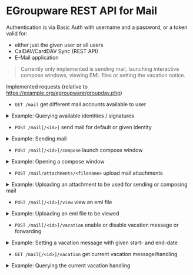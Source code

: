 # EGroupware REST API for Mail

Authentication is via Basic Auth with username and a password, or a token valid for:
- either just the given user or all users
- CalDAV/CardDAV Sync (REST API)
- E-Mail application

> Currently only implemented is sending mail, launching interactive compose windows, 
> viewing EML files or setting the vacation notice.

Implemented requests (relative to https://example.org/egroupware/groupdav.php)

- ```GET /mail``` get different mail accounts available to user
<details>
  <summary>Example: Querying available identities / signatures</summary>

```bash
curl -i https://example.org/egroupware/groupdav.php/mail --user <user> -H 'Accept: application/json'
HTTP/1.1 200 OK
Content-Type: application/json

{
        "responses": {
"/ralf/mail/1": "Ralf Becker boulder.egroupware.org <ralf@boulder.egroupware.org>",
"/ralf/mail/52": "Ralf Becker  <sysop@testbox.egroupware.org>",
"/ralf/mail/85": "Ralf Becker  <RalfBeckerKL@gmail.com>"
        }
}
```
</details>

- ```POST /mail[/<id>]``` send mail for default or given identity <id>
<details>
  <summary>Example: Sending mail</summary>

The content of the POST request is a JSON encoded object with following attributes
- ```to```: array of strings with (RFC882) email addresses like ```["info@egroupware.org", "Ralf Becker <rb@egroupware.org"]```
- ```cc```: array of strings with (RFC882) email addresses (optional)
- ```bcc```: array of strings with (RFC882) email addresses (optional)
- ```replyto```: string with (RFC822) email address (optional)
- ```subject```: string with subject
- ```body```: string plain text body (optional)
- ```bodyHtml```: string with html body (optional)
- ```attachments```: array of strings returned from uploaded attachments (see below) or VFS path ```["/mail/attachments/<token>", "/home/<user>/<filename>", ...]```
- ```attachmentType```: one of the following strings (optional, default "attach")
  - "attach" send as attachment
  - "link" send as sharing link
  - "share_ro" send a readonly share using the current file content (VFS only)
  - "share_rw" send as writable share (VFS and EPL only)
- ```shareExpiration```: "yyyy-mm-dd" or e.g. "+2days", default not accessed in 100 days (EPL only)
- ```sharePassword```: string with password required to access share, default none (EPL only)
- ```folder```: folder to store send mail, default Sent folder
- ```priority```: 1: high, 3: normal (default), 5: low

```
curl -i https://example.org/egroupware/groupdav.php/mail --user <user> \
  -X POST -H 'Content-Type: application/json' \
  --data-binary '{"to":["info@egroupware.org"],"subject":"Testmail","body":"This is a test :)\n\nRegards"}'
HTTP/1.1 200 Ok
Content-Type: application/json

{
  "status": 200,
  "message": "Mail successful sent"
}
```
If you are not authenticated you will get:
```
HTTP/1.1 401 Unauthorized
WWW-Authenticate: Basic realm="EGroupware CalDAV/CardDAV/GroupDAV server"
X-WebDAV-Status: 401 Unauthorized
```
If you use a token to authenticate, SMTP must work without password, or you need an SMTP-only account!
It's probably still not possible to save a successful sent mail to the Sent folder:
```
{
    "status": 200,
    "warning": "Mail NOT saved to Sent folder, as no user password",
    "message": "Mail successful sent"
}
```
If there is an error sending the mail you will get:
```
HTTP/1.1 500 Internal Server Error
Content-Type: application/json

{"error": 500,"message":"SMTP Server not reachable"}
```
</details>

- ```POST /mail[/<id>]/compose``` launch compose window
<details>
  <summary>Example: Opening a compose window</summary>

Parameters are identical to send mail request above, thought there are additional responses:
- compose window successful opened
```
HTTP/1.1 200 OK
Content-Type: application/json

{
    "status": 200,
    "message": "Request to open compose window sent"
}
```
- user is not online, therefore compose window can NOT be opened
```
404 Not found
Content-Type: application/json

{
    "error": 404,
    "message": "User 'ralf' (#5) is NOT online"
}
```
</details>

- ```POST /mail/attachments/<filename>``` upload mail attachments
<details>
  <summary>Example: Uploading an attachment  to be used for sending or composing mail</summary>

The content of the POST request is the attachment, a Location header in the response gives you a URL 
to use in further requests, instead of the attachment.
  
```
curl -i https://example.org/egroupware/groupdav.php/mail/attachments/<filename> --user <user> \
    --data-binary @<file> -H 'Content-Type: <content-type-of-file>'
HTTP/1.1 302 Found
Location: https://example.org/egroupware/groupdav.php/mail/attachment/<token>

{
    "status": 200,
    "message": "Attachment stored",
    "location": "/mail/attachments/<filename>--xM35lY"
}
```
> When using curl to upload attachments it's important to use ```--data-binary```, just ```-d``` or ```--data``` is NOT sufficient!
</details>

- ```POST /mail[/<id>]/view``` view an eml file
<details>
  <summary>Example: Uploading an eml file to be viewed</summary>

The content of the POST request is the eml-file. 
It gets imported to the Drafts folder of the selected or default mail account, 
and is then viewed from there.

The user has the ability to answer or forward the message, or download attachments.

```
curl -i https://example.org/egroupware/groupdav.php/mail/attachments/<filename> --user <user> \
    --data-binary @<eml-file> -H 'Content-Type: message/rfc822'
HTTP/1.1 200 Ok

{
    "status": 200,
    "message": "Request to open view window sent",
}
```
> You get a `404 Not Found`, if the user is NOT online, like in compose.

> When using curl to upload attachments it's important to use ```--data-binary```, just ```-d``` or ```--data``` is NOT sufficient!
</details>

- ```POST /mail[/<id>]/vacation``` enable or disable vacation message or forwarding

<details>
  <summary>Example: Setting a vacation message with given start- and end-date</summary>

The content of the POST request is a JSON encoded object with following attributes
- ```status```: "on" (default, if not start/end), "off" or "by_date" (default, if start/end given)
- ```start```: start-date "YYYY-mm-dd", or e.g. "+2days" (optional)
- ```end```: end-date (last day of vacation) "YYYY-mm-dd" (optional)
- ```text```: vacation notice to the sender (can container $$start$$ and $$end$$ placeholders)
- ```modus```: "notice+store" (default) send vacation notice and store in INBOX, "notice": only send notice, "store": only store
- ```forwards```: array of strings with (RFC882) email addresses (optional, default no forwarding)
- ```addresses```: array of strings with (RFC882) email addresses (optional, default primary email address only)
- ```days```: integer, after how many days should a sender get the vacation message again (optional, otherwise default is used)

> The ```POST``` request is handled like a ```PATCH```, only the given attributes are replaced, use null to unset them.

```
curl -i https://example.org/egroupware/groupdav.php/mail/vacation --user <user> -X POST -H 'Content-Type: application/json' \
  --data-binary '{"text":"I'm away from $$start$$ to $$end$$, will respond when I'm back.","start":"2023-01-01","end":"2023-01-10"}'
    
HTTP/1.1 200 Ok

{
    "status": 200,
    "message": "Vacation handling stored"
}
```
</details>

- ```GET /mail[/<id>]/vacation``` get current vacation message/handling

<details>
  <summary>Example: Querying the current vacation handling</summary>

For an explanation of the returned attributes of the returned object, see the POST request.

```
curl -i https://example.org/egroupware/groupdav.php/mail/vacation --user <user> -H 'Accept: application/json'
    
HTTP/1.1 200 Ok

{
  "start":"2023-01-01",
  "end":"2023-01-10",
  "status": "by_date",
  "modus": "notice+store",
  "text":"I'm away from $$start$$ to $$end$$, will respond when I'm back.",
  "days": 5,
  "addresses": ["me@example.org","webmaster@example.org"],
  "forwards": ["hugo.meyer@example.org","sven@example.com"]
}
```
</details>